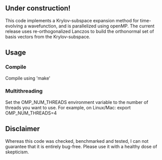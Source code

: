 ## Under construction!
This code implements a Krylov-subspace expansion method for time-evolving
a wavefunction, and is parallelized using openMP. The current release uses re-orthogonalized Lanczos to build 
the orthonormal set of basis vectors from the Krylov-subspace. 

## Usage
### Compile
Compile using 'make'
### Multithreading
Set the OMP_NUM_THREADS environment variable to the number of threads you want to use.
For example, on Linux/Mac: export OMP_NUM_THREADS=4

## Disclaimer
Whereas this code was checked, benchmarked and tested, I can not guarantee that it is entirely bug-free. Please use it
with a healthy dose of skepticism.
